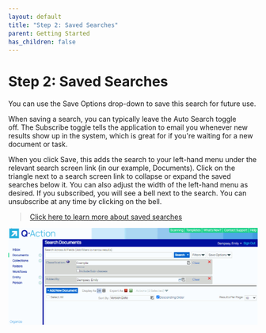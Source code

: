```yaml
---
layout: default
title: "Step 2: Saved Searches"
parent: Getting Started
has_children: false
---
```

# Step 2: Saved Searches

You can use the Save Options drop-down to save this search for future use.

When saving a search, you can typically leave the Auto Search toggle off. The Subscribe toggle tells the application to email you whenever new results show up in the system, which is great for if you're waiting for a new document or task.

When you click Save, this adds the search to your left-hand menu under the relevant search screen link (in our example, Documents). Click on the triangle next to a search screen link to collapse or expand the saved searches below it. You can also adjust the width of the left-hand menu as desired. If you subscribed, you will see a bell next to the search. You can unsubscribe at any time by clicking on the bell.

> [Click here to learn more about saved searches](/docs/performing-searches/saved-search/)


![](/assets/images/save-search.gif)